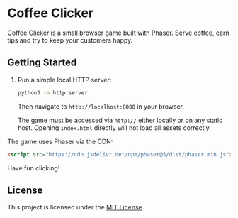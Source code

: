 # Coffee Clicker

Coffee Clicker is a small browser game built with [Phaser](https://phaser.io/). Serve coffee, earn tips and try to keep your customers happy.

## Getting Started

1. Run a simple local HTTP server:

   ```bash
   python3 -m http.server
   ```

   Then navigate to `http://localhost:8000` in your browser.

   The game must be accessed via `http://` either locally or on any static host. Opening `index.html` directly will not load all assets correctly.

The game uses Phaser via the CDN:

```html
<script src="https://cdn.jsdelivr.net/npm/phaser@3/dist/phaser.min.js"></script>
```

Have fun clicking!

## License

This project is licensed under the [MIT License](LICENSE).

